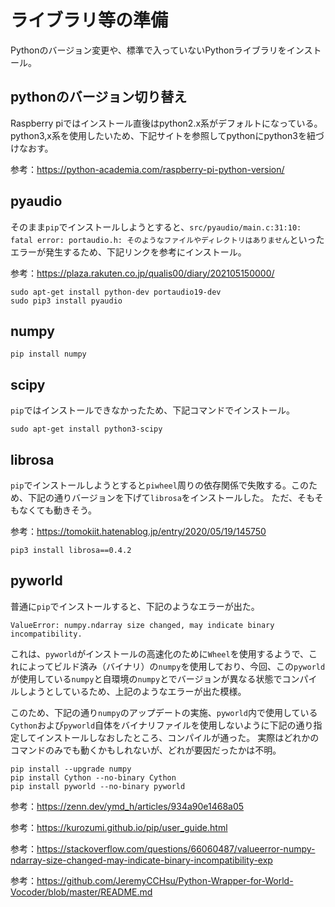 # ライブラリ等の準備
Pythonのバージョン変更や、標準で入っていないPythonライブラリをインストール。

## pythonのバージョン切り替え
Raspberry piではインストール直後はpython2.x系がデフォルトになっている。
python3,x系を使用したいため、下記サイトを参照してpythonにpython3を紐づけなおす。

参考：https://python-academia.com/raspberry-pi-python-version/

## pyaudio
そのまま`pip`でインストールしようとすると、`src/pyaudio/main.c:31:10: fatal error: portaudio.h: そのようなファイルやディレクトリはありません`といったエラーが発生するため、下記リンクを参考にインストール。

参考：https://plaza.rakuten.co.jp/qualis00/diary/202105150000/
```
sudo apt-get install python-dev portaudio19-dev
sudo pip3 install pyaudio
```
## numpy
```
pip install numpy
```

## scipy
`pip`ではインストールできなかったため、下記コマンドでインストール。
```
sudo apt-get install python3-scipy
```

## librosa
`pip`でインストールしようとすると`piwheel`周りの依存関係で失敗する。このため、下記の通りバージョンを下げて`librosa`をインストールした。
ただ、そもそもなくても動きそう。

参考：https://tomokiit.hatenablog.jp/entry/2020/05/19/145750
```
pip3 install librosa==0.4.2
```

## pyworld
普通に`pip`でインストールすると、下記のようなエラーが出た。
```
ValueError: numpy.ndarray size changed, may indicate binary incompatibility.
```
これは、`pyworld`がインストールの高速化のために`Wheel`を使用するようで、これによってビルド済み（バイナリ）の`numpy`を使用しており、今回、この`pyworld`が使用している`numpy`と自環境の`numpy`とでバージョンが異なる状態でコンパイルしようとしているため、上記のようなエラーが出た模様。

このため、下記の通り`numpy`のアップデートの実施、`pyworld`内で使用している`Cython`および`pyworld`自体をバイナリファイルを使用しないように下記の通り指定してインストールしなおしたところ、コンパイルが通った。
実際はどれかのコマンドのみでも動くかもしれないが、どれが要因だったかは不明。
```
pip install --upgrade numpy
pip install Cython --no-binary Cython
pip install pyworld --no-binary pyworld
```
参考：https://zenn.dev/ymd_h/articles/934a90e1468a05

参考：https://kurozumi.github.io/pip/user_guide.html

参考：https://stackoverflow.com/questions/66060487/valueerror-numpy-ndarray-size-changed-may-indicate-binary-incompatibility-exp

参考：https://github.com/JeremyCCHsu/Python-Wrapper-for-World-Vocoder/blob/master/README.md
